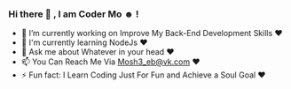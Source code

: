 ### Hi there 👋 , I am Coder Mo ☻ !

- 🔭 I’m currently working on Improve My Back-End Development Skills ❤️
- 🌱 I'm currently learning NodeJs ❤️
- 🤔 Ask me about Whatever in your head ❤️
- 📫 You Can Reach Me Via Mosh3_eb@vk.com ❤️
- ⚡ Fun fact: I Learn Coding Just For Fun and Achieve a Soul Goal ❤️
